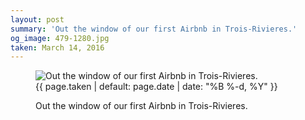```yaml
---
layout: post
summary: 'Out the window of our first Airbnb in Trois-Rivieres.'
og_image: 479-1280.jpg
taken: March 14, 2016
---
```


<figure class="post">
<img alt="Out the window of our first Airbnb in Trois-Rivieres." sizes="(min-width: 700px) 50vw, calc(100vw - 2rem)" src="{{ site.assets_url }}/479-640.jpg" srcset="{{ site.assets_url }}/479-1280.jpg 1280w, {{ site.assets_url }}/479-960.jpg 960w, {{ site.assets_url }}/479-640.jpg 640w, {{ site.assets_url }}/479-320.jpg 320w"/>
<figcaption>
<time>{{ page.taken | default: page.date | date: "%B %-d, %Y" }}</time>
<p>Out the window of our first Airbnb in Trois-Rivieres.</p>
</figcaption>
</figure>
